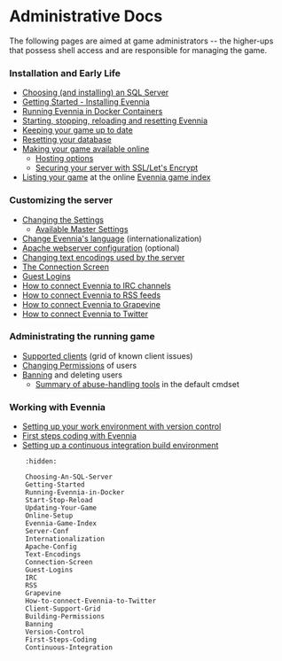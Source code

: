 # Administrative Docs

The following pages are aimed at game administrators -- the higher-ups that possess shell access and
are responsible for managing the game.

### Installation and Early Life

- [Choosing (and installing) an SQL Server](./Choosing-An-SQL-Server)
- [Getting Started - Installing Evennia](./Getting-Started)
- [Running Evennia in Docker Containers](./Running-Evennia-in-Docker)
- [Starting, stopping, reloading and resetting Evennia](./Start-Stop-Reload)
- [Keeping your game up to date](./Updating-Your-Game)
 - [Resetting your database](./Updating-Your-Game#resetting-your-database)
- [Making your game available online](./Online-Setup)
  - [Hosting options](./Online-Setup#hosting-options)
  - [Securing your server with SSL/Let's Encrypt](./Online-Setup#ssl)
- [Listing your game](./Evennia-Game-Index) at the online [Evennia game
index](http://games.evennia.com)

### Customizing the server

- [Changing the Settings](./Server-Conf#Settings-file)
    - [Available Master
Settings](https://github.com/evennia/evennia/blob/master/evennia/settings_default.py)
- [Change Evennia's language](./Internationalization) (internationalization)
- [Apache webserver configuration](./Apache-Config) (optional)
- [Changing text encodings used by the server](./Text-Encodings)
- [The Connection Screen](./Connection-Screen)
- [Guest Logins](./Guest-Logins)
- [How to connect Evennia to IRC channels](./IRC)
- [How to connect Evennia to RSS feeds](./RSS)
- [How to connect Evennia to Grapevine](./Grapevine)
- [How to connect Evennia to Twitter](./How-to-connect-Evennia-to-Twitter)

### Administrating the running game

- [Supported clients](./Client-Support-Grid) (grid of known client issues)
- [Changing Permissions](./Building-Permissions) of users
- [Banning](./Banning) and deleting users
  - [Summary of abuse-handling tools](./Banning#summary-of-abuse-handling-tools) in the default cmdset

### Working with Evennia

- [Setting up your work environment with version control](./Version-Control)
- [First steps coding with Evennia](./First-Steps-Coding)
- [Setting up a continuous integration build environment](./Continuous-Integration)


```toctree::
    :hidden:

    Choosing-An-SQL-Server
    Getting-Started
    Running-Evennia-in-Docker
    Start-Stop-Reload
    Updating-Your-Game
    Online-Setup
    Evennia-Game-Index
    Server-Conf
    Internationalization
    Apache-Config
    Text-Encodings
    Connection-Screen
    Guest-Logins
    IRC
    RSS
    Grapevine
    How-to-connect-Evennia-to-Twitter
    Client-Support-Grid
    Building-Permissions
    Banning
    Version-Control
    First-Steps-Coding
    Continuous-Integration 

```